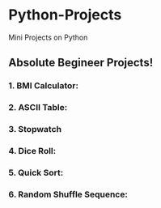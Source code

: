 # Python-Projects
Mini Projects on Python
## Absolute Begineer Projects!
### 1. BMI Calculator:
### 2. ASCII Table:
### 3. Stopwatch
### 4. Dice Roll:
### 5. Quick Sort:
### 6. Random Shuffle Sequence:
